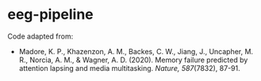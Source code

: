 # eeg-pipeline

Code adapted from:
 - Madore, K. P., Khazenzon, A. M., Backes, C. W., Jiang, J., Uncapher, M. R., Norcia, A. M., & Wagner, A. D. (2020). Memory failure predicted by attention lapsing and media multitasking. _Nature, 587_(7832), 87-91.
